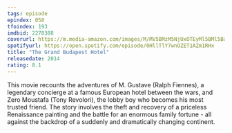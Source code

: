 ```yaml
---
tags: episode
epindex: 058
tfoindex: 193
imdbid: 2278388
coverurl: https://m.media-amazon.com/images/M/MV5BMzM5NjUxOTEyMl5BMl5BanBnXkFtZTgwNjEyMDM0MDE@._V1_SY300_CR0,0,202,300_.jpg
spotifyurl: https://open.spotify.com/episode/0HllTlY7wnOZET1AZm1RHx
title: "The Grand Budapest Hotel"
releasedate: 2014
rating: 8.1
---
```


This movie recounts the adventures of M. Gustave (Ralph Fiennes), a legendary concierge at a famous European hotel between the wars, and Zero Moustafa (Tony Revolori), the lobby boy who becomes his most trusted friend. The story involves the theft and recovery of a priceless Renaissance painting and the battle for an enormous family fortune - all against the backdrop of a suddenly and dramatically changing continent.